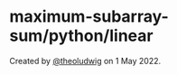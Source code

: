 # maximum-subarray-sum/python/linear

Created by [@theoludwig](https://github.com/theoludwig) on 1 May 2022.
